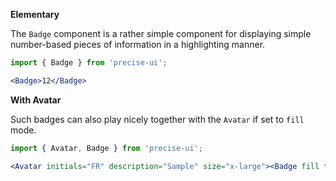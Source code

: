 **Elementary**

The `Badge` component is a rather simple component for displaying simple number-based pieces of information in a highlighting manner.

```jsx
import { Badge } from 'precise-ui';

<Badge>12</Badge>
```

**With Avatar**

Such badges can also play nicely together with the `Avatar` if set to `fill` mode.

```jsx
import { Avatar, Badge } from 'precise-ui';

<Avatar initials="FR" description="Sample" size="x-large"><Badge fill theme={{ badgecolor: 'red' }}>1</Badge></Avatar>
```
